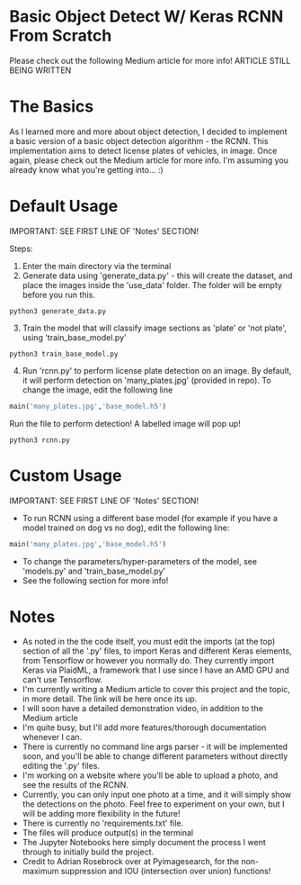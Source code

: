 # Basic Object Detect W/ Keras RCNN From Scratch

Please check out the following Medium article for more info!
ARTICLE STILL BEING WRITTEN

# The Basics
As I learned more and more about object detection, I decided to implement a basic version of a basic object detection algorithm - the RCNN. This implementation aims to detect license plates of vehicles, in image. Once again, please check out the Medium article for more info. I'm assuming you already know what you're getting into... :)

# Default Usage
IMPORTANT: SEE FIRST LINE OF 'Notes' SECTION!

Steps:
1. Enter the main directory via the terminal
2. Generate data using 'generate_data.py' - this will create the dataset, and place the images inside the 'use_data' folder. The folder will be empty before you run this.
```shell
python3 generate_data.py
```
3. Train the model that will classify image sections as 'plate' or 'not plate', using 'train_base_model.py'
```shell
python3 train_base_model.py
```
4. Run 'rcnn.py' to perform license plate detection on an image. By default, it will perform detection on 'many_plates.jpg' (provided in repo). To change the image, edit the following line
```python
main('many_plates.jpg','base_model.h5')
```
Run the file to perform detection! A labelled image will pop up!
```shell
python3 rcnn.py
```
# Custom Usage
IMPORTANT: SEE FIRST LINE OF 'Notes' SECTION!
- To run RCNN using a different base model (for example if you have a model trained on dog vs no dog), edit the following line:
```python
main('many_plates.jpg','base_model.h5')
```
- To change the parameters/hyper-parameters of the model, see 'models.py' and 'train_base_model.py'
- See the following section for more info!

# Notes
- As noted in the the code itself, you must edit the imports (at the top) section of all the '.py' files, to import Keras and different Keras elements, from Tensorflow or however you normally do. They currently import Keras via PlaidML, a framework that I use since I have an AMD GPU and can't use Tensorflow.
- I'm currently writing a Medium article to cover this project and the topic, in more detail. The link will be here once its up.
- I will soon  have a detailed demonstration video, in addition to the Medium article
- I'm quite busy, but I'll add more features/thorough documentation whenever I can.
- There is currently no command line args parser - it will be implemented soon, and you'll be able to change different parameters without directly editing the '.py' files.
- I'm working on a website where you'll be able to upload a photo, and see the results of the RCNN.
- Currently, you can only input one photo at a time, and it will simply show the detections on the photo. Feel free to experiment on your own, but I will be adding more flexibility in the future!
- There is currently no 'requirements.txt' file.
- The files will produce output(s) in the terminal
- The Jupyter Notebooks here simply document the process I went through to initially build the project.
- Credit to Adrian Rosebrock over at Pyimagesearch, for the non-maximum suppression and IOU (intersection over union) functions!
